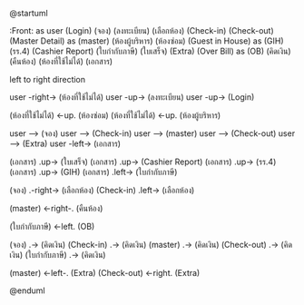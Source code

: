 @startuml

:Front: as user
(Login)
(จอง)
(ลงทะเบียน)
(เลือกห้อง)
(Check-in)
(Check-out)
(Master Detail) as (master)
(ห้องผู้บริหาร)
(ห้องซ่อม)
(Guest in House) as (GIH)
(รร.4)
(Cashier Report)
(ใบกำกับภาษี)
(ใบเสร็จ)
(Extra)
(Over Bill) as (OB)
(คิดเงิน)
(คืนห้อง)
(ห้องที่ใช้ไม่ได้)
(เอกสาร)

left to right direction

user -right-> (ห้องที่ใช้ไม่ได้)
user -up-> (ลงทะเบียน)
user -up-> (Login)

(ห้องที่ใช้ไม่ได้) <-up. (ห้องซ่อม)
(ห้องที่ใช้ไม่ได้) <-up. (ห้องผู้บริหาร)

user --> (จอง)
user --> (Check-in)
user --> (master)
user --> (Check-out)
user --> (Extra)
user -left-> (เอกสาร)

(เอกสาร) .up-> (ใบเสร็จ)
(เอกสาร) .up-> (Cashier Report)
(เอกสาร) .up-> (รร.4)
(เอกสาร) .up-> (GIH)
(เอกสาร) .left-> (ใบกำกับภาษี)

(จอง) .-right-> (เลือกห้อง)
(Check-in) .left-> (เลือกห้อง)

(master) <-right-. (คืนห้อง)

(ใบกำกับภาษี) <-left. (OB)

(จอง) .-> (คิดเงิน)
(Check-in) .-> (คิดเงิน)
(master) .-> (คิดเงิน)
(Check-out) .-> (คิดเงิน)
(ใบกำกับภาษี) .-> (คิดเงิน)

(master) <-left-. (Extra)
(Check-out) <-right. (Extra)

@enduml